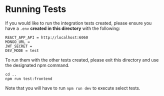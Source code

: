 # Running Tests

If you would like to run the integration tests created, please ensure you have a ```.env``` **created in this directory** with the following:
```
REACT_APP_API = http://localhost:6060
MONGO_URL = 
JWT_SECRET = 
DEV_MODE = test
```

To run them with the other tests created, please exit this directory and use the designated npm command.
```
cd ..
npm run test:frontend
```

Note that you will have to run ```npm run dev``` to execute select tests.
